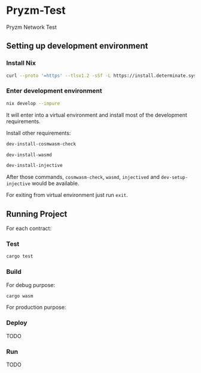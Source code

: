 # Pryzm-Test

Pryzm Network Test

## Setting up development environment

### Install Nix

```bash
curl --proto '=https' --tlsv1.2 -sSf -L https://install.determinate.systems/nix | sh -s -- install
```

### Enter development environment

```bash
nix develop --impure
```

It will enter into a virtual environment and install most of the development requirements.

Install other requirements:

```bash
dev-install-cosmwasm-check
```

```bash
dev-install-wasmd
```

```bash
dev-install-injective
```

After those commands, `cosmwasm-check`, `wasmd`, `injectived` and `dev-setup-injective` would be available.

For exiting from virtual environment just run `exit`.

## Running Project

For each contract:

### Test

```bash
cargo test
```

### Build

For debug purpose:

```bash
cargo wasm
```

For production purpose:


### Deploy

TODO

### Run

TODO
